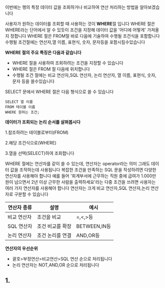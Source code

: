 이번에는 행의 특정 데이터 값을 조회하거나 비교하여 연산 처리하는 방법을 알아보겠습니다

사용자가 원하는 데이터를 조회할 때 사용하는 것이 **WHERE**절 입니다
WHERE 절은 WHERE라는 단어에서 알 수 있듯이 조건을 지정해 데이터 값을 '어디에 어떻게' 가져올지 정합니다
WHERE 절은 FROM절 바로 다음에 기술하여 수행될 조건식을 포함합니다
수행될 조건절에는 연산자,열 이름, 표현식, 숫자, 문자등을 포함시킬수있습니다

**WHERE 절의 주요 특징은 다음과 같습니다**
* WHERE 절을 사용하여 조회하려는 조건을 지정할 수 있습니다
* WHERE 절은 FROM 절 다음에 위치합니다
* 수행될 조건 절에는 비교 연산자,SQL 연산자, 논리 연산자, 열 이름, 표현식, 숫자, 문자 등을 쓸수있습니다

SELECT 문에서 WHERE 절은 다음 형식으로 쓸 수 있습니다

```
SELECT 열 이름
FROM 테이블 이름
WHERE 원하는 조건;
```

**데이터가 조회되는 논리 순서를 살펴봅시다**

1.참조하려는 테이블로부터(FROM)

2.해당 조건식으로(WHERE)

3.열을 선택(SELECT)하여 조회합니다

WHERE 절에는 연산자를 같이 쓸 수 있는데, 연산자는 operator라는 의미 그래도 데이터 값을 조작하는데 사용됩니다 
복잡한 조건을 만족하는 SQL 문을 작성하려면 다양한 연산자를 사용해야 합니다
예를 들어 '회계부서에 근무하는 직원 중에 급여가 1.000만원이 넘으면서 2년 이상 근무한 사람을 출력하세요'라는
다중 조건을 쓰려면 사용자는 여러 가지 연산자를 사용해야 합니다 연산자는 크게 비교 연산자,SQL 연산자,논리 연산자로 구분할 수 있습니다

|연산자 종류| 설명 | 예시 |
|---|---|---|
|비교 연산자|조건을 비교|=,<,>등|
|SQL 연산자|조건 비교를 확장|BETWEEN,IN등|
|논리 연산자|조건 논리를 연결|AND,OR등|

__연산자의 우선순위__

* 괄호>부정연산>비교연산>SQL 연산 순으로 처리됩니다
* 논리 연산자는 NOT,AND,OR 순으로 처리됩니다


## 1. 
